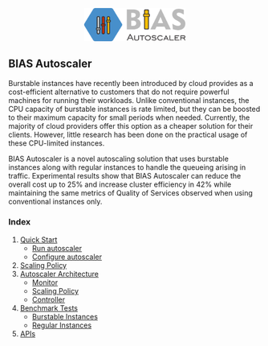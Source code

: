 <p align="center"><img src="/docs/img/BIAS_logo.png" height="40%" width="40%"> </p>

## BIAS Autoscaler
Burstable instances have recently been introduced by cloud provides as a
cost-efficient alternative to customers that do not require powerful machines
for running their workloads. Unlike conventional instances, the CPU capacity
of burstable instances is rate limited, but they can be boosted to their maximum
capacity for small periods when needed. Currently, the majority of cloud providers
offer this option as a cheaper solution for their clients. However, little research
has been done on the practical usage of these CPU-limited instances. 

BIAS Autoscaler is a novel autoscaling solution that uses burstable 
instances along with regular instances to handle the queueing arising in traffic. 
Experimental results show that BIAS Autoscaler 
can reduce the overall cost up to 25% and increase cluster efficiency in 
42% while maintaining the same metrics of Quality of Services observed when
 using conventional instances only.

### Index

1. [Quick Start](src/1-quick-start.md)
   - [Run autoscaler](src/1-1-run.md)
   - [Configure autoscaler](src/1-2-configure.md)
2. [Scaling Policy](src/2-scaling-policy.md)
3. [Autoscaler Architecture](src/3-architecture.md)
   - [Monitor](src/3-1-monitor.md)
   - [Scaling Policy](src/3-2-scaling-policy.md)
   - [Controller](src/3-3-controller.md)
4. [Benchmark Tests](src/4-benchmark-tests.md)
   - [Burstable Instances](src/4-1-burstable.md)
   - [Regular Instances](src/4-2-regular.md)
5. [APIs](src/5-apis.md)
